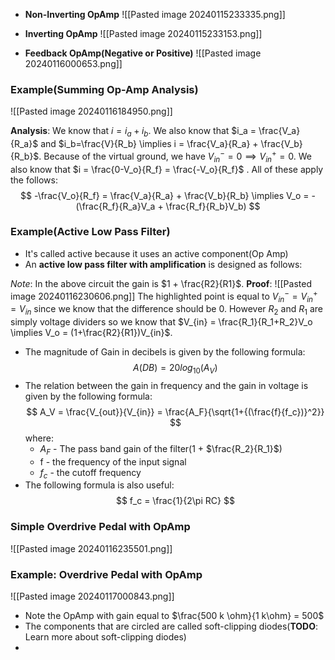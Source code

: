 - **Non-Inverting OpAmp**
![[Pasted image 20240115233335.png]]

- **Inverting OpAmp**
![[Pasted image 20240115233153.png]]

- **Feedback OpAmp(Negative or Positive)**
![[Pasted image 20240116000653.png]]


### Example(Summing Op-Amp Analysis)
![[Pasted image 20240116184950.png]]

**Analysis**:
We know that $i = i_a + i_b$. We also know that $i_a = \frac{V_a}{R_a}$ and $i_b=\frac{V}{R_b} \implies i = \frac{V_a}{R_a} + \frac{V_b}{R_b}$. Because of the virtual ground, we have $V_{in}^{-} = 0 \implies V_{in}^{+}=0$. We also know that $i = \frac{0-V_o}{R_f} = \frac{-V_o}{R_f}$ . All of these apply the follows:
$$
-\frac{V_o}{R_f} = \frac{V_a}{R_a} + \frac{V_b}{R_b} \implies V_o = -(\frac{R_f}{R_a}V_a + \frac{R_f}{R_b}V_b)
$$


### Example(Active Low Pass Filter)

- It's called active because it uses an active component(Op Amp)
 - An **active low pass filter with amplification** is designed as follows:

*Note*: In the above circuit the gain is $1 + \frac{R2}{R1}$.
**Proof**:
![[Pasted image 20240116230606.png]]
The highlighted point is equal to $V_{in}^{-} = V_{in}^{+} = V_{in}$ since we know that the difference should be 0. However $R_2$ and $R_1$ are simply voltage dividers so we know that $V_{in} = \frac{R_1}{R_1+R_2}V_o \implies V_o = (1+\frac{R2}{R1})V_{in}$.

- The magnitude of Gain in decibels is given by the following formula:
$$
A(DB) = 20 log_{10}(A_V)
$$
- The relation between the gain in frequency and the gain in voltage is given by the following formula:
$$
A_V = \frac{V_{out}}{V_{in}} = \frac{A_F}{\sqrt{1+{(\frac{f}{f_c})}^2}}
$$
where:
	-  $A_F$ - The pass band gain of the filter(1 + $\frac{R_2}{R_1}$)
	- f - the frequency of the input signal
	- $f_c$ - the cutoff frequency
- The following formula is also useful:
$$
f_c = \frac{1}{2\pi RC}
$$


### Simple Overdrive Pedal with OpAmp

![[Pasted image 20240116235501.png]]

### Example: Overdrive Pedal with OpAmp

![[Pasted image 20240117000843.png]]

- Note the OpAmp with gain equal to $\frac{500 k \ohm}{1 k\ohm} = 500$
- The components that are circled are called soft-clipping diodes(**TODO**: Learn more about soft-clipping diodes)
- 